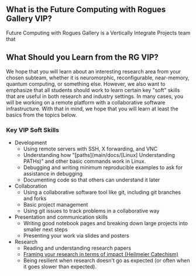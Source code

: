 ## What is the Future Computing with Rogues Gallery VIP?

Future Computing with Rogues Gallery is a Vertically Integrate Projects team that 

## What Should you Learn from the RG VIP?

We hope that you will learn about an interesting research area from  your chosen subteam, whether it is neuromorphic, reconfigurable,  near-memory, quantum computing, or something else. However, we also want to emphasize that all students should work to learn certain key "soft"  skills that are useful in both research and industry settings. In many  cases, you will be working on a remote platform with a collaborative  software infrastructure. With that in mind, we hope that you will learn  at least the basics from the topics below.

### Key VIP Soft Skills

- Development
  - Using remote servers with SSH, X forwarding, and VNC
  - Understanding how "[paths](main/docs/[Linux] Understanding PATHs)" and other basic commands work in Linux.
  - Debugging and writing minimum reproducible examples to ask for assistance in debugging
  - Documenting code so that others can understand it later
- Collaboration
  - Using a collaborative software tool like git, including git branches and forks
  - Basic project management
  - Using git issues to track problems in a collaborative way
- Presentation and communication skills
  - Writing good notebook pages and breaking down large projects into smaller next steps
  - Presenting your work via slides and posters
- Research
  - Reading and understanding research papers
  - [Framing your research in terms of impact (Heilmeier Catechism)](https://github.gatech.edu/crnch-rg/vip-rg/wiki/[Students]-Framing-Your-Research)
  - Being resilient when research doesn't go as expected (or often when it goes slower than expected).
